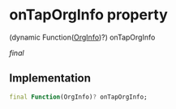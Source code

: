 


# onTapOrgInfo property







(dynamic Function([OrgInfo](../../models_organization_org_info/OrgInfo-class.md))?) onTapOrgInfo
  
_<span class="feature">final</span>_






## Implementation

```dart
final Function(OrgInfo)? onTapOrgInfo;
```








